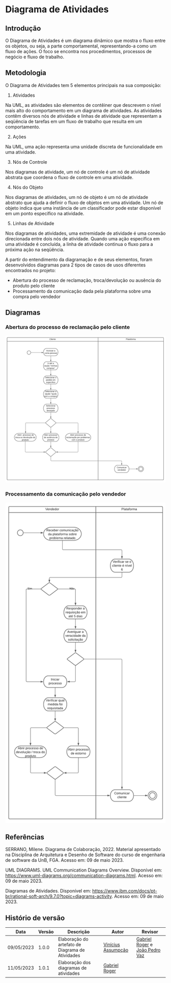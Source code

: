# Diagrama de Atividades

## Introdução
O Diagrama de Atividades é um diagrama dinâmico que mostra o fluxo entre os objetos, ou seja, a parte comportamental, representando-a como um fluxo de ações. O foco se encontra nos procedimentos, processos de negócio e fluxo de trabalho.

## Metodologia

O Diagrama de Atividades tem 5 elementos principais na sua composição:
1. Atividades

Na UML, as atividades são elementos de contêiner que descrevem o nível mais alto do comportamento em um diagrama de atividades. As atividades contêm diversos nós de atividade e linhas de atividade que representam a seqüência de tarefas em um fluxo de trabalho que resulta em um comportamento.

2. Ações

Na UML, uma ação representa uma unidade discreta de funcionalidade em uma atividade.

3. Nós de Controle

Nos diagramas de atividade, um nó de controle é um nó de atividade abstrata que coordena o fluxo de controle em uma atividade.

4. Nós do Objeto

Nos diagramas de atividades, um nó de objeto é um nó de atividade abstrato que ajuda a definir o fluxo de objetos em uma atividade. Um nó de objeto indica que uma instância de um classificador pode estar disponível em um ponto específico na atividade.

5. Linhas de Atividade

Nos diagramas de atividades, uma extremidade de atividade é uma conexão direcionada entre dois nós de atividade. Quando uma ação específica em uma atividade é concluída, a linha de atividade continua o fluxo para a próxima ação na seqüência.

A partir do entendimento da diagramação e de seus elementos, foram desenvolvidos diagramas para 2 tipos de casos de usos diferentes encontrados no projeto:

* Abertura do processo de reclamação, troca/devolução ou ausência do produto pelo cliente
* Processamento da comunicação dada pela plataforma sobre uma compra pelo vendedor


## Diagramas

### Abertura do processo de reclamação pelo cliente

![Diagrama de Atividades Comprador](/docs/Assets/diagramasAgeisImg/DiagramaDeAtividadesComprador.png)

### Processamento da comunicação pelo vendedor

![Diagrama de Atividades Vendedor](/docs/Assets/diagramasAgeisImg/DiagramaDeAtividadesVendedor.png)

## Referências

SERRANO, Milene. Diagrama de Colaboração, 2022. Material apresentado na Disciplina de Arquitetura e Desenho de Software do curso de engenharia de software da UnB, FGA. Acesso em: 09 de maio 2023.

UML DIAGRAMS. UML Communication Diagrams Overview. Disponível em: https://www.uml-diagrams.org/communication-diagrams.html. Acesso em: 09 de maio 2023.

Diagramas de Atividades. Disponível em: https://www.ibm.com/docs/pt-br/rational-soft-arch/9.7.0?topic=diagrams-activity. Acesso em: 09 de maio 2023.

## Histório de versão

Data | Versão |Descrição |Autor | Revisor
-----|--------|----------|------|--------
| 09/05/2023 | 1.0.0 | Elaboração do artefato de Diagrama de Atividades | [Vinícius Assumpção](https://github.com/viniman27) | [Gabriel Roger](https://github.com/GabrielRoger07) e [João Pedro Vaz](https://github.com/JoaoPedro0803) |
| 11/05/2023 | 1.0.1 | Elaboração dos diagramas de atividades | [Gabriel Roger](https://github.com/GabrielRoger07) |  |
